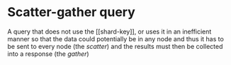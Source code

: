 # Scatter-gather query
A query that does not use the [[shard-key]], or uses it in an inefficient manner so that the data could potentially be in any node and thus it has to be sent to every node (the *scatter*) and the results must then be collected into a response (the *gather*)
